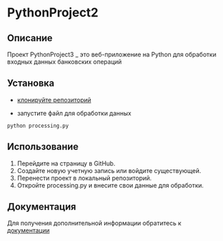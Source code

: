 # PythonProject2

## Описание
Проект PythonProject3 _ это веб-приложение на Python для обработки входных данных банковских операций 

## Установка
- [клонируйте репозиторий](https://github.com/albinakazartseva2215/PythonProject3.git)

- запустите файл для обработки данных 
```
python processing.py
```

## Использование
1. Перейдите на страницу в GitHub.
2. Создайте новую учетную запись или войдите существующей.
3. Перенести проект в локальный репозиторий.
4. Откройте processing.py и внесите свои данные для обработки.

## Документация
Для получения дополнительной информации обратитесь к [документации](https://nodejs.README.md)
